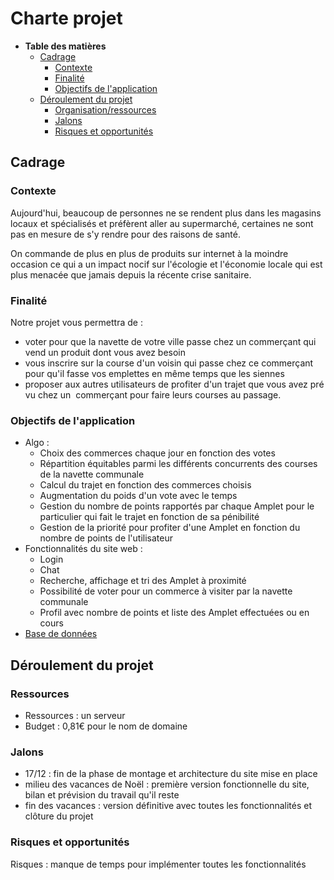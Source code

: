 # Charte projet

- **Table des matières**
    - [Cadrage]()
        - [Contexte]()
        - [Finalité]()
        - [Objectifs de l'application]()
    - [Déroulement du projet]()
        - [Organisation/ressources]()
        - [Jalons]()
        - [Risques et opportunités]()

## Cadrage

### Contexte

Aujourd'hui, beaucoup de personnes ne se rendent plus dans les magasins locaux et spécialisés et préfèrent aller au supermarché, certaines ne sont pas en mesure de s'y rendre pour des raisons de santé.

On commande de plus en plus de produits sur internet à la moindre occasion ce qui a un impact nocif sur l'écologie et l'économie locale qui est plus menacée que jamais depuis la récente crise sanitaire. 

### Finalité

Notre projet vous permettra de :

- voter pour que la navette de votre ville passe chez un commerçant qui vend un produit dont vous avez besoin
- vous inscrire sur la course d'un voisin qui passe chez ce commerçant pour qu'il fasse vos emplettes en même temps que les siennes
- proposer aux autres utilisateurs de profiter d'un trajet que vous avez prévu chez un    commerçant pour faire leurs courses au passage.

### Objectifs de l'application

- Algo :
    - Choix des commerces chaque jour en fonction des votes
    - Répartition équitables parmi les différents concurrents des courses de la navette communale
    - Calcul du trajet en fonction des commerces choisis
    - Augmentation du poids d'un vote avec le temps
    - Gestion du nombre de points rapportés par chaque Amplet pour le particulier qui fait le trajet en fonction de sa pénibilité
    - Gestion de la priorité pour profiter d'une Amplet en fonction du nombre de points de l'utilisateur
- Fonctionnalités du site web :
    - Login
    - Chat
    - Recherche, affichage et tri des Amplet à proximité
    - Possibilité de voter pour un commerce à visiter par la navette communale
    - Profil avec nombre de points et liste des Amplet effectuées ou en cours
- [Base de données](https://gitlab.telecomnancy.univ-lorraine.fr/ppii2k22/project1-grp_e10/-/blob/master/Presentation/Base%20de%20donn%C3%A9es%208f9b886f8c664d90a622cdc2437af808.md)

## Déroulement du projet

### Ressources

- Ressources : un serveur
- Budget : 0,81€ pour le nom de domaine

### Jalons

- 17/12 : fin de la phase de montage et architecture du site mise en place
- milieu des vacances de Noël : première version fonctionnelle du site, bilan et prévision du travail qu'il reste
- fin des vacances : version définitive avec toutes les fonctionnalités et clôture du projet

### Risques et opportunités

Risques : manque de temps pour implémenter toutes les fonctionnalités
